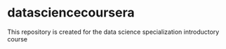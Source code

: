 # datasciencecoursera

This repository is created for the data science specialization introductory course
